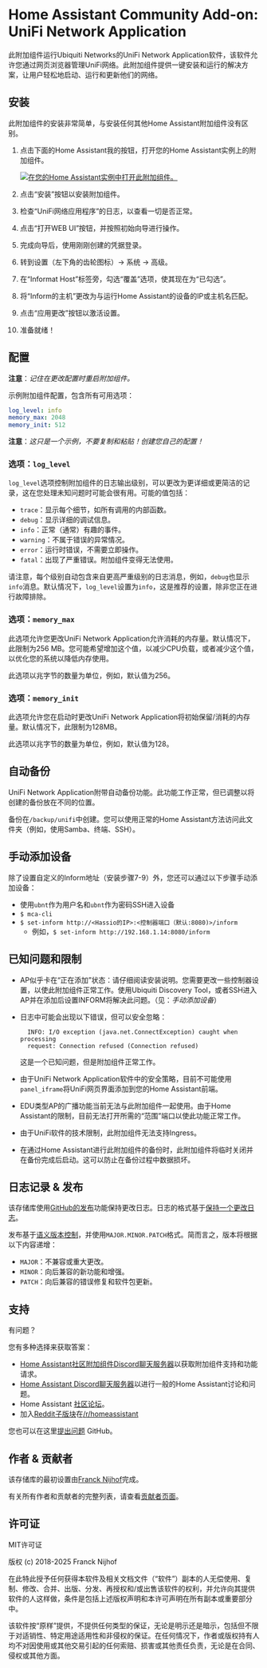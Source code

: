 # Home Assistant Community Add-on: UniFi Network Application

此附加组件运行Ubiquiti Networks的UniFi Network Application软件，该软件允许您通过网页浏览器管理UniFi网络。此附加组件提供一键安装和运行的解决方案，让用户轻松地启动、运行和更新他们的网络。

## 安装

此附加组件的安装非常简单，与安装任何其他Home Assistant附加组件没有区别。

1. 点击下面的Home Assistant我的按钮，打开您的Home Assistant实例上的附加组件。

   [![在您的Home Assistant实例中打开此附加组件。][addon-badge]][addon]

1. 点击“安装”按钮以安装附加组件。
1. 检查“UniFi网络应用程序”的日志，以查看一切是否正常。
1. 点击“打开WEB UI”按钮，并按照初始向导进行操作。
1. 完成向导后，使用刚刚创建的凭据登录。
1. 转到设置（左下角的齿轮图标）-> 系统 -> 高级。
1. 在“Informat Host”标签旁，勾选“覆盖”选项，使其现在为“已勾选”。
1. 将“Inform的主机”更改为与运行Home Assistant的设备的IP或主机名匹配。
1. 点击“应用更改”按钮以激活设置。
1. 准备就绪！

## 配置

**注意**：_记住在更改配置时重启附加组件。_

示例附加组件配置，包含所有可用选项：

```yaml
log_level: info
memory_max: 2048
memory_init: 512
```

**注意**：_这只是一个示例，不要复制和粘贴！创建您自己的配置！_

### 选项：`log_level`

`log_level`选项控制附加组件的日志输出级别，可以更改为更详细或更简洁的记录，这在您处理未知问题时可能会很有用。可能的值包括：

- `trace`：显示每个细节，如所有调用的内部函数。
- `debug`：显示详细的调试信息。
- `info`：正常（通常）有趣的事件。
- `warning`：不属于错误的异常情况。
- `error`：运行时错误，不需要立即操作。
- `fatal`：出现了严重错误。附加组件变得无法使用。

请注意，每个级别自动包含来自更高严重级别的日志消息，例如，`debug`也显示`info`消息。默认情况下，`log_level`设置为`info`，这是推荐的设置，除非您正在进行故障排除。

### 选项：`memory_max`

此选项允许您更改UniFi Network Application允许消耗的内存量。默认情况下，此限制为256 MB。您可能希望增加这个值，以减少CPU负载，或者减少这个值，以优化您的系统以降低内存使用。

此选项以兆字节的数量为单位，例如，默认值为256。

### 选项：`memory_init`

此选项允许您在启动时更改UniFi Network Application将初始保留/消耗的内存量。默认情况下，此限制为128MB。

此选项以兆字节的数量为单位，例如，默认值为128。

## 自动备份

UniFi Network Application附带自动备份功能。此功能工作正常，但已调整以将创建的备份放在不同的位置。

备份在`/backup/unifi`中创建。您可以使用正常的Home Assistant方法访问此文件夹（例如，使用Samba、终端、SSH）。

## 手动添加设备

除了设置自定义的Inform地址（安装步骤7-9）外，您还可以通过以下步骤手动添加设备：

- 使用`ubnt`作为用户名和`ubnt`作为密码SSH进入设备
- `$ mca-cli`
- `$ set-inform http://<Hassio的IP>:<控制器端口（默认:8080)>/inform`
  - 例如，`$ set-inform http://192.168.1.14:8080/inform`

## 已知问题和限制

- AP似乎卡在“正在添加”状态：请仔细阅读安装说明。您需要更改一些控制器设置，以使此附加组件正常工作。使用Ubiquiti Discovery Tool，或者SSH进入AP并在添加后设置INFORM将解决此问题。（见：_手动添加设备_）
- 日志中可能会出现以下错误，但可以安全忽略：

  ```
    INFO: I/O exception (java.net.ConnectException) caught when processing
    request: Connection refused (Connection refused)
  ```

  这是一个已知问题，但是附加组件正常工作。

- 由于UniFi Network Application软件中的安全策略，目前不可能使用`panel_iframe`将UniFi网页界面添加到您的Home Assistant前端。
- EDU类型AP的广播功能当前无法与此附加组件一起使用。由于Home Assistant的限制，目前无法打开所需的“范围”端口以使此功能正常工作。
- 由于UniFi软件的技术限制，此附加组件无法支持Ingress。
- 在通过Home Assistant进行此附加组件的备份时，此附加组件将临时关闭并在备份完成后启动。这可以防止在备份过程中数据损坏。

## 日志记录 & 发布

该存储库使用[GitHub的发布][releases]功能保持更改日志。日志的格式基于[保持一个更改日志][keepchangelog]。

发布基于[语义版本控制][semver]，并使用`MAJOR.MINOR.PATCH`格式。简而言之，版本将根据以下内容递增：

- `MAJOR`：不兼容或重大更改。
- `MINOR`：向后兼容的新功能和增强。
- `PATCH`：向后兼容的错误修复和软件包更新。

## 支持

有问题？

您有多种选择来获取答案：

- [Home Assistant社区附加组件Discord聊天服务器][discord]以获取附加组件支持和功能请求。
- [Home Assistant Discord聊天服务器][discord-ha]以进行一般的Home Assistant讨论和问题。
- Home Assistant [社区论坛][forum]。
- 加入[Reddit子版块][reddit]在[/r/homeassistant][reddit]

您也可以在这里[提出问题][issue] GitHub。

## 作者 & 贡献者

该存储库的最初设置由[Franck Nijhof][frenck]完成。

有关所有作者和贡献者的完整列表，请查看[贡献者页面][contributors]。

## 许可证

MIT许可证

版权 (c) 2018-2025 Franck Nijhof

在此特此授予任何获得本软件及相关文档文件（“软件”）副本的人无偿使用、复制、修改、合并、出版、分发、再授权和/或出售该软件的权利，并允许向其提供软件的人这样做，条件是包括上述版权声明和本许可声明在所有副本或重要部分中。

该软件按“原样”提供，不提供任何类型的保证，无论是明示还是暗示，包括但不限于对适销性、特定用途适用性和非侵权的保证。在任何情况下，作者或版权持有人均不对因使用或其他交易引起的任何索赔、损害或其他责任负责，无论是在合同、侵权或其他方面。

[addon-badge]: https://my.home-assistant.io/badges/supervisor_addon.svg
[addon]: https://my.home-assistant.io/redirect/supervisor_addon/?addon=a0d7b954_unifi&repository_url=https%3A%2F%2Fgithub.com%2Fhassio-addons%2Frepository
[contributors]: https://github.com/hassio-addons/addon-unifi/graphs/contributors
[discord-ha]: https://discord.gg/c5DvZ4e
[discord]: https://discord.me/hassioaddons
[forum]: https://community.home-assistant.io/t/home-assistant-community-add-on-unifi-controller/56297?u=frenck
[frenck]: https://github.com/frenck
[issue]: https://github.com/hassio-addons/addon-unifi/issues
[keepchangelog]: http://keepachangelog.com/en/1.0.0/
[reddit]: https://reddit.com/r/homeassistant
[releases]: https://github.com/hassio-addons/addon-unifi/releases
[semver]: http://semver.org/spec/v2.0.0.htm